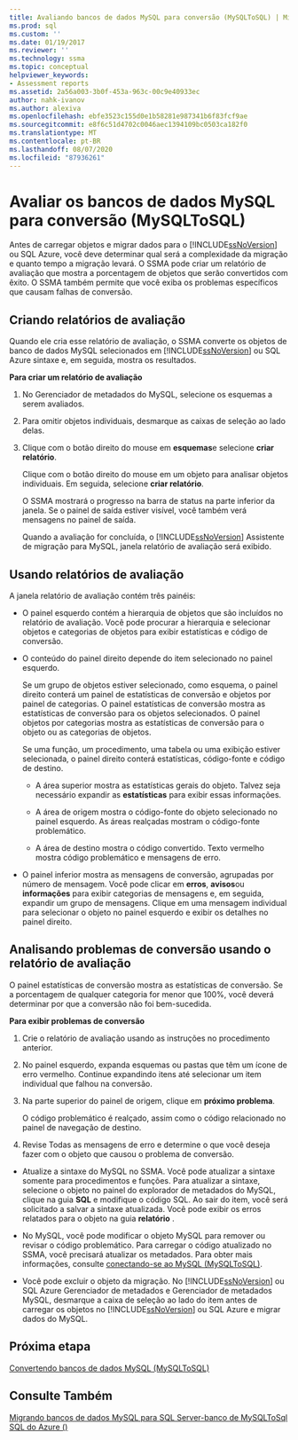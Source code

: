 ```yaml
---
title: Avaliando bancos de dados MySQL para conversão (MySQLToSQL) | Microsoft Docs
ms.prod: sql
ms.custom: ''
ms.date: 01/19/2017
ms.reviewer: ''
ms.technology: ssma
ms.topic: conceptual
helpviewer_keywords:
- Assessment reports
ms.assetid: 2a56a003-3b0f-453a-963c-00c9e40933ec
author: nahk-ivanov
ms.author: alexiva
ms.openlocfilehash: ebfe3523c155d0e1b58281e987341b6f83fcf9ae
ms.sourcegitcommit: e8f6c51d4702c0046aec1394109bc0503ca182f0
ms.translationtype: MT
ms.contentlocale: pt-BR
ms.lasthandoff: 08/07/2020
ms.locfileid: "87936261"
---
```

# <a name="assessing-mysql-databases-for-conversion-mysqltosql"></a>Avaliar os bancos de dados MySQL para conversão (MySQLToSQL)
Antes de carregar objetos e migrar dados para o [!INCLUDE[ssNoVersion](../../includes/ssnoversion-md.md)] ou SQL Azure, você deve determinar qual será a complexidade da migração e quanto tempo a migração levará. O SSMA pode criar um relatório de avaliação que mostra a porcentagem de objetos que serão convertidos com êxito. O SSMA também permite que você exiba os problemas específicos que causam falhas de conversão.  
  
## <a name="creating-assessment-reports"></a>Criando relatórios de avaliação  
Quando ele cria esse relatório de avaliação, o SSMA converte os objetos de banco de dados MySQL selecionados em [!INCLUDE[ssNoVersion](../../includes/ssnoversion-md.md)] ou SQL Azure sintaxe e, em seguida, mostra os resultados.  
  
**Para criar um relatório de avaliação**  
  
1.  No Gerenciador de metadados do MySQL, selecione os esquemas a serem avaliados.  
  
2.  Para omitir objetos individuais, desmarque as caixas de seleção ao lado delas.  
  
3.  Clique com o botão direito do mouse em **esquemas**e selecione **criar relatório**.  
  
    Clique com o botão direito do mouse em um objeto para analisar objetos individuais. Em seguida, selecione **criar relatório**.  
  
    O SSMA mostrará o progresso na barra de status na parte inferior da janela. Se o painel de saída estiver visível, você também verá mensagens no painel de saída.  
  
    Quando a avaliação for concluída, o [!INCLUDE[ssNoVersion](../../includes/ssnoversion-md.md)] Assistente de migração para MySQL, janela relatório de avaliação será exibido.  
  
## <a name="using-assessment-reports"></a>Usando relatórios de avaliação  
A janela relatório de avaliação contém três painéis:  
  
-   O painel esquerdo contém a hierarquia de objetos que são incluídos no relatório de avaliação. Você pode procurar a hierarquia e selecionar objetos e categorias de objetos para exibir estatísticas e código de conversão.  
  
-   O conteúdo do painel direito depende do item selecionado no painel esquerdo.  
  
    Se um grupo de objetos estiver selecionado, como esquema, o painel direito conterá um painel de estatísticas de conversão e objetos por painel de categorias. O painel estatísticas de conversão mostra as estatísticas de conversão para os objetos selecionados. O painel objetos por categorias mostra as estatísticas de conversão para o objeto ou as categorias de objetos.  
  
    Se uma função, um procedimento, uma tabela ou uma exibição estiver selecionada, o painel direito conterá estatísticas, código-fonte e código de destino.  
  
    -   A área superior mostra as estatísticas gerais do objeto. Talvez seja necessário expandir as **estatísticas** para exibir essas informações.  
  
    -   A área de origem mostra o código-fonte do objeto selecionado no painel esquerdo. As áreas realçadas mostram o código-fonte problemático.  
  
    -   A área de destino mostra o código convertido. Texto vermelho mostra código problemático e mensagens de erro.  
  
-   O painel inferior mostra as mensagens de conversão, agrupadas por número de mensagem. Você pode clicar em **erros**, **avisos**ou **informações** para exibir categorias de mensagens e, em seguida, expandir um grupo de mensagens. Clique em uma mensagem individual para selecionar o objeto no painel esquerdo e exibir os detalhes no painel direito.  
  
## <a name="analyzing-conversion-problems-by-using-the-assessment-report"></a>Analisando problemas de conversão usando o relatório de avaliação  
O painel estatísticas de conversão mostra as estatísticas de conversão. Se a porcentagem de qualquer categoria for menor que 100%, você deverá determinar por que a conversão não foi bem-sucedida.  
  
**Para exibir problemas de conversão**  
  
1.  Crie o relatório de avaliação usando as instruções no procedimento anterior.  
  
2.  No painel esquerdo, expanda esquemas ou pastas que têm um ícone de erro vermelho. Continue expandindo itens até selecionar um item individual que falhou na conversão.  
  
3.  Na parte superior do painel de origem, clique em **próximo problema**.  
  
    O código problemático é realçado, assim como o código relacionado no painel de navegação de destino.  
  
4.  Revise Todas as mensagens de erro e determine o que você deseja fazer com o objeto que causou o problema de conversão.  
  
-   Atualize a sintaxe do MySQL no SSMA. Você pode atualizar a sintaxe somente para procedimentos e funções. Para atualizar a sintaxe, selecione o objeto no painel do explorador de metadados do MySQL, clique na guia **SQL** e modifique o código SQL. Ao sair do item, você será solicitado a salvar a sintaxe atualizada. Você pode exibir os erros relatados para o objeto na guia **relatório** .  
  
-   No MySQL, você pode modificar o objeto MySQL para remover ou revisar o código problemático. Para carregar o código atualizado no SSMA, você precisará atualizar os metadados. Para obter mais informações, consulte [conectando-se ao MySQL &#40;MySQLToSQL&#41;](../../ssma/mysql/connecting-to-mysql-mysqltosql.md).  
  
-   Você pode excluir o objeto da migração. No [!INCLUDE[ssNoVersion](../../includes/ssnoversion-md.md)] ou SQL Azure Gerenciador de metadados e Gerenciador de metadados MySQL, desmarque a caixa de seleção ao lado do item antes de carregar os objetos no [!INCLUDE[ssNoVersion](../../includes/ssnoversion-md.md)] ou SQL Azure e migrar dados do MySQL.  
  
## <a name="next-step"></a>Próxima etapa  
[Convertendo bancos de dados MySQL &#40;MySQLToSQL&#41;](../../ssma/mysql/converting-mysql-databases-mysqltosql.md)  
  
## <a name="see-also"></a>Consulte Também  
[Migrando bancos de dados MySQL para SQL Server-banco de MySQLToSql SQL do Azure &#40;&#41;](../../ssma/mysql/migrating-mysql-databases-to-sql-server-azure-sql-db-mysqltosql.md)  
  
